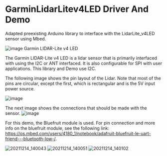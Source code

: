 # GarminLidarLitev4LED Driver And Demo
Adapted preexisting Arduino library to interface with the LidarLite_v4LED sensor using Mbed.


![image](https://user-images.githubusercontent.com/85893093/145903958-eeffc936-7194-41f8-ade3-3e680ac312af.png)
Garmin LIDAR-Lite v4 LED


The Garmin LIDAR-Lite v4 LED is a lidar sensor that is primarily interfaced with using the I2C or ANT interfaced. It is also configurable for SPI with user applications.
This library and Demo use I2C.


The following image shows the pin layout of the Lidar. Note that most of the pins are circular, except the first, which is rectangular and is the 5V input power source.

![image](https://user-images.githubusercontent.com/85893093/145903079-3c0971f5-d54d-42a2-804c-5f9ab2103091.png)

The next image shows the connections that should be made with the sensor.
![image](https://user-images.githubusercontent.com/85893093/146111138-a7fa52d2-737d-4dfc-9e08-10cb54852b0d.png)


For this demo, the Bluefruit module is used. For pin connection and more info on the bluefruit module, see the following link:
https://os.mbed.com/users/4180_1/notebook/adafruit-bluefruit-le-uart-friend---bluetooth-low-/.

![20211214_140043](https://user-images.githubusercontent.com/96154246/146110832-fac30f29-b3b2-4923-818b-799e658c0059.jpg)
![20211214_140051](https://user-images.githubusercontent.com/96154246/146110845-8cee6e5d-3926-4794-9781-892a70a266c0.jpg)
![20211214_140102](https://user-images.githubusercontent.com/96154246/146110857-9edaa65c-3c5e-4c54-9b3a-7b175a00f593.jpg)
